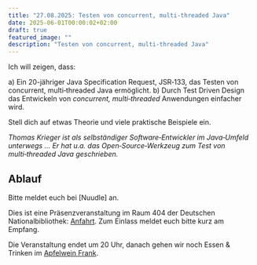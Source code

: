 ```yaml
---
title: "27.08.2025: Testen von concurrent, multi-threaded Java"
date: 2025-06-01T00:00:02+02:00
draft: true
featured_image: ""
description: "Testen von concurrent, multi-threaded Java"
---
```


Ich will zeigen, dass:

a) Ein 20-jähriger Java Specification Request, JSR‑133, das Testen von concurrent, multi‑threaded Java ermöglicht.
b) Durch Test Driven Design das Entwickeln von _concurrent, multi‑threaded_ Anwendungen einfacher wird.

Stell dich auf etwas Theorie und viele praktische Beispiele ein.

_Thomas Krieger ist als selbständiger Software‑Entwickler im Java‑Umfeld unterwegs ... Er hat u.a. das Open‑Source‑Werkzeug zum Test von multi‑threaded Java geschrieben._

## Ablauf

Bitte meldet euch bei [Nuudle] an.

Dies ist eine Präsenzveranstaltung im Raum 404 der Deutschen Nationalbibliothek: [Anfahrt](https://www.dnb.de/DE/Benutzung/Frankfurt/frankfurt_node.html#doc57382bodyText5).
Zum Einlass meldet euch bitte kurz am Empfang.

Die Veranstaltung endet um 20 Uhr, danach gehen wir noch Essen & Trinken im [Apfelwein Frank](https://www.apfelweinwirtschaft-frank.de/).
